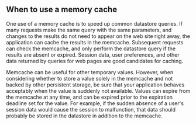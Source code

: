 
## When to use a memory cache

One use of a memory cache is to speed up common datastore queries. If many requests make the same query with the same parameters, and changes to the results do not need to appear on the web site right away, the application can cache the results in the memcache. Subsequent requests can check the memcache, and only perform the datastore query if the results are absent or expired. Session data, user preferences, and other data returned by queries for web pages are good candidates for caching.

Memcache can be useful for other temporary values. However, when considering whether to store a value solely in the memcache and not backed by other persistent storage, be sure that your application behaves acceptably when the value is suddenly not available. Values can expire from the memcache at any time, and can be expired prior to the expiration deadline set for the value. For example, if the sudden absence of a user's session data would cause the session to malfunction, that data should probably be stored in the datastore in addition to the memcache.